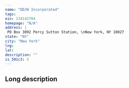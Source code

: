 ```yaml
---
name: "DDJW Incorporated"
tags:
ein: 134143704
homepage: "N/A"
address: |
 PO Box 3092 Percy Sutton Station, \nNew York, NY 10027
state: "NY"
city: "New York"
lng: 
lat: 
description: ""
is_501c3: X
---
```


## Long description


